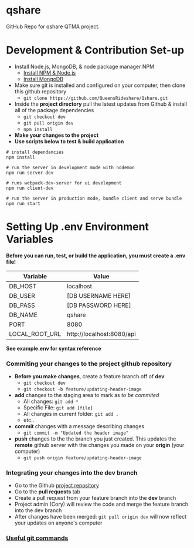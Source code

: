 # qshare
GitHub Repo for qshare QTMA project.

# Development & Contribution Set-up
- Install Node.js, MongoDB, & node package manager NPM
  - [Install NPM & Node.js](https://www.npmjs.com/get-npm?utm_source=house&utm_medium=homepage&utm_campaign=free%20orgs&utm_term=Install%20npm)
  - [Install MongoDB](https://www.mongodb.com/download-center?jmp=nav#community)
- Make sure git is installed and configured on your computer, then clone this github repository
  - `git clone https://github.com/QueensRideshare/Qshare.git`
- Inside the **project directory** pull the latest updates from Github & install all of the package dependencies
  - `git checkout dev`
  - `git pull origin dev`
  - `npm install`
- **Make your changes to the project**
- **Use scripts below to test & build application** 
```
# install dependancies
npm install

# run the server in development mode with nodemon
npm run server-dev

# runs webpack-dev-server for ui development
npm run client-dev

# run the server in production mode, bundle client and serve bundle
npm run start
```

# Setting Up .env Environment Variables 
**Before you can run, test, or build the application, you must create a .env file!**

|Variable|Value|
|--------|-----|
|DB_HOST|localhost|
|DB_USER|[DB USERNAME HERE]|
|DB_PASS|[DB PASSWORD HERE]|
|DB_NAME|qshare|
|PORT|8080|
|LOCAL_ROOT_URL|http://localhost:8080/api|

**See example.env for syntax reference**

### Commiting your changes to the project github repository
- **Before you make changes**, create a feature branch off of **dev**
  - `git checkout dev`
  - `git checkout -b feature/updating-header-image`
- **add** changes to the staging area to mark as *to be commited*
  - All changes: `git add *`
  - Specific File: `git add [file]`
  - All changes in current folder: `git add .`
  - etc..
- **commit** changes with a message describing changes
  - `git commit -m "Updated the header image"`
- **push** changes to the the branch you just created.  This updates the **remote** github server with the changes you made on your **origin** (your computer)
  - `git push origin feature/updating-header-image`

### Integrating your changes into the dev branch
- Go to the Github [project repository](https://github.com/QueensRideshare/Qshare)
- Go to the **pull requests** tab
- Create a pull request from your feature branch into the **dev** branch
- Project admin (Cory) will review the code and merge the feature branch into the dev branch
- After changes have been merged: `git pull origin dev` will now reflect your updates on anyone's computer

### [Useful git commands](https://www.git-tower.com/blog/posts/git-cheat-sheet)
